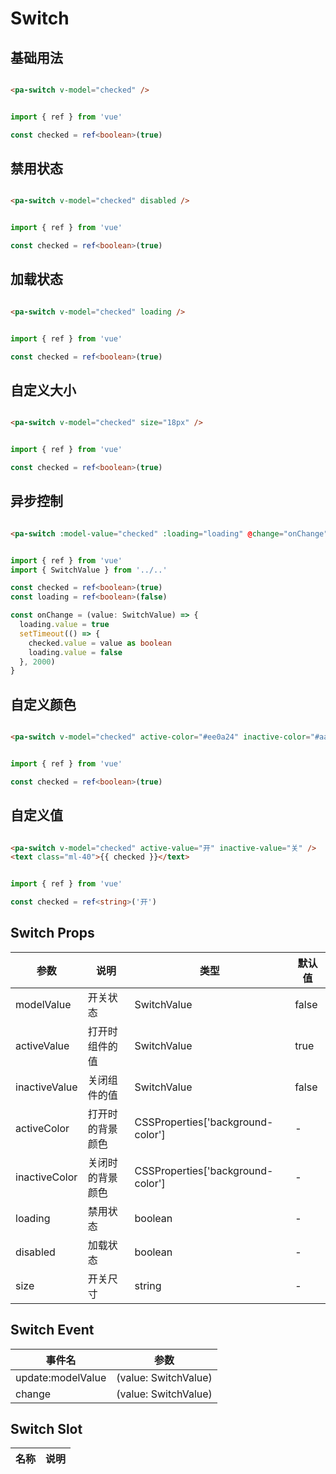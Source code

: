 # Switch

<!--codes start-->

## 基础用法

```html [template]

<pa-switch v-model="checked" />

```
```ts [script]

import { ref } from 'vue'

const checked = ref<boolean>(true)

```
## 禁用状态

```html [template]

<pa-switch v-model="checked" disabled />

```
```ts [script]

import { ref } from 'vue'

const checked = ref<boolean>(true)

```
## 加载状态

```html [template]

<pa-switch v-model="checked" loading />

```
```ts [script]

import { ref } from 'vue'

const checked = ref<boolean>(true)

```
## 自定义大小

```html [template]

<pa-switch v-model="checked" size="18px" />

```
```ts [script]

import { ref } from 'vue'

const checked = ref<boolean>(true)

```
## 异步控制

```html [template]

<pa-switch :model-value="checked" :loading="loading" @change="onChange" />

```
```ts [script]

import { ref } from 'vue'
import { SwitchValue } from '../..'

const checked = ref<boolean>(true)
const loading = ref<boolean>(false)

const onChange = (value: SwitchValue) => {
  loading.value = true
  setTimeout(() => {
    checked.value = value as boolean
    loading.value = false
  }, 2000)
}

```
## 自定义颜色

```html [template]

<pa-switch v-model="checked" active-color="#ee0a24" inactive-color="#aaa" />

```
```ts [script]

import { ref } from 'vue'

const checked = ref<boolean>(true)

```
## 自定义值

```html [template]

<pa-switch v-model="checked" active-value="开" inactive-value="关" />
<text class="ml-40">{{ checked }}</text>

```
```ts [script]

import { ref } from 'vue'

const checked = ref<string>('开')

```

<!--codes end-->

## Switch Props

<!--props start-->

| 参数 | 说明 | 类型 | 默认值 |
| --- | ----- | --- | --- |
| modelValue | 开关状态 | SwitchValue |  false |
| activeValue | 打开时组件的值 | SwitchValue |  true |
| inactiveValue | 关闭组件的值 | SwitchValue |  false |
| activeColor | 打开时的背景颜色 | CSSProperties['background-color'] | - |
| inactiveColor | 关闭时的背景颜色 | CSSProperties['background-color'] | - |
| loading | 禁用状态 | boolean | - |
| disabled | 加载状态 | boolean | - |
| size | 开关尺寸 | string | - |

<!--props end-->

## Switch Event

<!--event start-->

| 事件名 | 参数 |
| --- | --- |
| update:modelValue | (value: SwitchValue)  |
| change | (value: SwitchValue)  |

<!--event end-->

## Switch Slot

<!--slot start-->

| 名称 | 说明 |
| --- | --- |


<!--slot end-->


